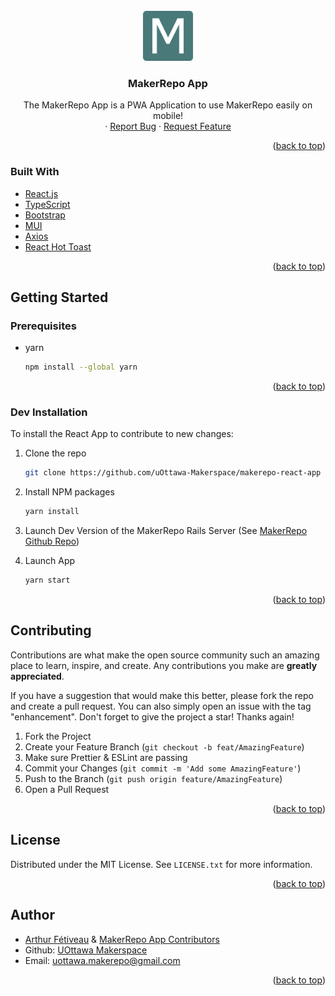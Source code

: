 <div id="top"></div>

<br />
<div align="center">
  <a href="https://github.com/uOttawa-Makerspace/makerepo-react-app">
    <img src="src/assets/logo192.png" alt="Logo" width="80" height="80">
  </a>

<h3 align="center">MakerRepo App</h3>
  <p>
    The MakerRepo App is a PWA Application to use MakerRepo easily on mobile!
    <br /> ·
    <a href="https://github.com/uOttawa-Makerspace/makerepo-react-app/issues">Report Bug</a>
    ·
    <a href="https://github.com/uOttawa-Makerspace/makerepo-react-app/issues">Request Feature</a>
  </p>
</div>

<p align="right">(<a href="#top">back to top</a>)</p>

### Built With

- [React.js](https://reactjs.org/)
- [TypeScript](https://www.typescriptlang.org/)
- [Bootstrap](https://getbootstrap.com)
- [MUI](https://mui.com/)
- [Axios](https://axios-http.com/)
- [React Hot Toast](https://react-hot-toast.com/)

<p align="right">(<a href="#top">back to top</a>)</p>

## Getting Started

### Prerequisites

- yarn
  ```sh
  npm install --global yarn
  ```

<p align="right">(<a href="#top">back to top</a>)</p>

### Dev Installation

To install the React App to contribute to new changes:

1. Clone the repo
   ```sh
   git clone https://github.com/uOttawa-Makerspace/makerepo-react-app
   ```
2. Install NPM packages

   ```sh
   yarn install
   ```

3. Launch Dev Version of the MakerRepo Rails Server (See [MakerRepo Github Repo](https://github.com/uOttawa-Makerspace/MakerSpaceRepo))

4. Launch App
   ```sh
   yarn start
   ```

<p align="right">(<a href="#top">back to top</a>)</p>

## Contributing

Contributions are what make the open source community such an amazing place to learn, inspire, and create. Any contributions you make are **greatly appreciated**.

If you have a suggestion that would make this better, please fork the repo and create a pull request. You can also simply open an issue with the tag "enhancement".
Don't forget to give the project a star! Thanks again!

1. Fork the Project
2. Create your Feature Branch (`git checkout -b feat/AmazingFeature`)
3. Make sure Prettier & ESLint are passing
4. Commit your Changes (`git commit -m 'Add some AmazingFeature'`)
5. Push to the Branch (`git push origin feature/AmazingFeature`)
6. Open a Pull Request

<p align="right">(<a href="#top">back to top</a>)</p>

## License

Distributed under the MIT License. See `LICENSE.txt` for more information.

<p align="right">(<a href="#top">back to top</a>)</p>

## Author

- [Arthur Fétiveau](https://github.com/Art29) & [MakerRepo App Contributors](https://github.com/uOttawa-Makerspace/makerepo-react-app/graphs/contributors)
- Github: [UOttawa Makerspace](https://github.com/uOttawa-Makerspace/)
- Email: uottawa.makerepo@gmail.com

<p align="right">(<a href="#top">back to top</a>)</p>
